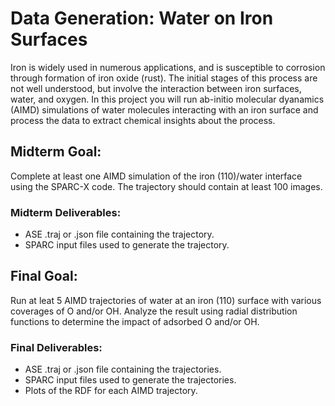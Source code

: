 # Data Generation: Water on Iron Surfaces

Iron is widely used in numerous applications, and is susceptible to corrosion through formation of iron oxide (rust). The initial stages of this process are not well understood, but involve the interaction between iron surfaces, water, and oxygen. In this project you will run ab-initio molecular dyanamics (AIMD) simulations of water molecules interacting with an iron surface and process the data to extract chemical insights about the process.


## Midterm Goal:

Complete at least one AIMD simulation of the iron (110)/water interface using the SPARC-X code. The trajectory should contain at least 100 images.


### Midterm Deliverables:

* ASE .traj or .json file containing the trajectory.
* SPARC input files used to generate the trajectory.

## Final Goal:

Run at leat 5 AIMD trajectories of water at an iron (110) surface with various coverages of O and/or OH. Analyze the result using radial distribution functions to determine the impact of adsorbed O and/or OH.

### Final Deliverables:

* ASE .traj or .json file containing the trajectories.
* SPARC input files used to generate the trajectories.
* Plots of the RDF for each AIMD trajectory.

